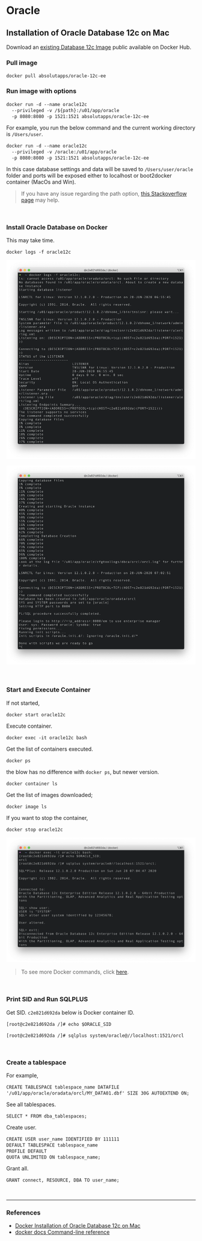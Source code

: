 # Oracle

## Installation of Oracle Database 12c on Mac

Download an [existing Database 12c Image](https://hub.docker.com/r/absolutapps/oracle-12c-ee) public available on Docker Hub.

### Pull image

```
docker pull absolutapps/oracle-12c-ee
```

### Run image with options

```
docker run -d --name oracle12c
  --privileged -v /${path}:/u01/app/oracle
  -p 8080:8080 -p 1521:1521 absolutapps/oracle-12c-ee
```

For example, you run the below command and the current working directory is `/Users/user`.

```
docker run -d --name oracle12c
  --privileged -v /oracle:/u01/app/oracle
  -p 8080:8080 -p 1521:1521 absolutapps/oracle-12c-ee
```

In this case database settings and data will be saved to `/Users/user/oracle` folder and ports will be exposed either to localhost or boot2docker container (MacOs and Win).

> If you have any issue regarding the path option, [this Stackoverflow page](https://stackoverflow.com/questions/45122459/docker-mounts-denied-the-paths-are-not-shared-from-os-x-and-are-not-known) may help.

<br>

### Install Oracle Database on Docker

This may take time.

```
docker logs -f oracle12c
```

![docker logs](./../../img/dockerLogs1.png)

![docker logs](./../../img/dockerLogs2.png)

<br>

### Start and Execute Container

If not started,

```
docker start oracle12c
```

Execute container.

```
docker exec -it oracle12c bash
```

Get the list of containers executed.

```
docker ps
```

the blow has no difference with `docker ps`, but newer version.

```
docker container ls
```

Get the list of images downloaded;

```
docker image ls
```

If you want to stop the container,

```
docker stop oracle12c
```

![docker logs](./../../img/dockerLogs3.png)

> To see more Docker commands, click [here](https://docs.docker.com/engine/reference/run/).

<br>

### Print SID and Run SQLPLUS

Get SID. `c2e821d692da` below is Docker container ID.

```
[root@c2e821d692da /]# echo $ORACLE_SID
```

```
[root@c2e821d692da /]# sqlplus system/oracle@//localhost:1521/orcl
```

<br>

### Create a tablespace

For example,

```
CREATE TABLESPACE tablespace_name DATAFILE '/u01/app/oracle/oradata/orcl/MY_DATA01.dbf' SIZE 30G AUTOEXTEND ON;
```

See all tablespaces.

```
SELECT * FROM dba_tablespaces;
```

Create user.

```
CREATE USER user_name IDENTIFIED BY 111111
DEFAULT TABLESPACE tablespace_name
PROFILE DEFAULT
QUOTA UNLIMITED ON tablespace_name;
```

Grant all.

```
GRANT connect, RESOURCE, DBA TO user_name;
```

<br>

---

### References

- [Docker Installation of Oracle Database 12c on Mac](https://oraclespin.com/2018/03/30/docker-installation-of-oracle-database-12c-on-mac/)
- [docker docs Command-line reference](https://docs.docker.com/engine/reference/run/)
